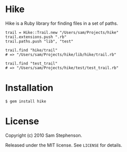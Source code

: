 Hike
====

Hike is a Ruby library for finding files in a set of paths.

    trail = Hike::Trail.new "/Users/sam/Projects/hike"
    trail.extensions.push ".rb"
    trail.paths.push "lib", "test"

    trail.find "hike/trail"
    # => "/Users/sam/Projects/hike/lib/hike/trail.rb"

    trail.find "test_trail"
    # => "/Users/sam/Projects/hike/test/test_trail.rb"

# Installation

    $ gem install hike

# License

Copyright (c) 2010 Sam Stephenson.

Released under the MIT license. See `LICENSE` for details.
